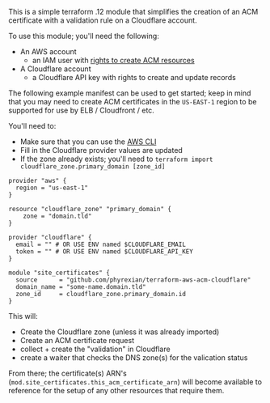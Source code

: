 This is a simple terraform .12 module that simplifies the creation of an ACM certificate with a validation rule on a Cloudflare account.

To use this module;  you'll need the following:

* An AWS account
  * an IAM user with [rights to create ACM resources](https://docs.aws.amazon.com/acm/latest/userguide/authen-apipermissions.html)
* A Cloudflare account
  * a Cloudflare API key with rights to create and update records

The following example manifest can be used to get started;  keep in mind that you may need to create ACM certificates in the `US-EAST-1` region to be supported for use by ELB / Cloudfront / etc.

You'll need to:

* Make sure that you can use the [AWS CLI](https://docs.aws.amazon.com/cli/latest/userguide/cli-chap-configure.html)
* Fill in the Cloudflare provider values are updated
* If the zone already exists;  you'll need to `terraform import cloudflare_zone.primary_domain [zone_id]`

```
provider "aws" {
  region = "us-east-1"
}

resource "cloudflare_zone" "primary_domain" {
    zone = "domain.tld"
}

provider "cloudflare" {
  email = "" # OR USE ENV named $CLOUDFLARE_EMAIL
  token = "" # OR USE ENV named $CLOUDFLARE_API_KEY
}

module "site_certificates" {
  source      = "github.com/phyrexian/terraform-aws-acm-cloudflare"
  domain_name = "some-name.domain.tld"
  zone_id     = cloudflare_zone.primary_domain.id
}
```

This will:

* Create the Cloudflare zone (unless it was already imported)
* Create an ACM certificate request
* collect + create the "validation" in Cloudflare
* create a waiter that checks the DNS zone(s) for the valication status

From there;  the certificate(s) ARN's (`mod.site_certificates.this_acm_certificate_arn`) will become available to reference for the setup of any other resources that require them. 
